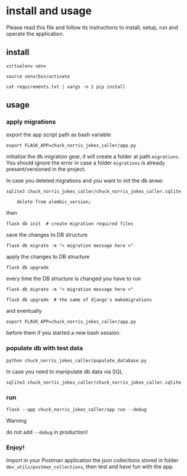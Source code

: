 # install and usage

Please read this file and follow its instructions to install, setup, run and operate the application.

## install

    virtualenv venv

    source venv/bin/activate

    cat requirements.txt | xargs -n 1 pip install


## usage

### apply migrations

export the app script path as bash variable

    export FLASK_APP=chuck_norris_jokes_caller/app.py

initialize the db migration gear, it will create a folder at path `migrations`.<br>
You should ignore the error in case a folder `migrations` is already present/versioned in the project.

In case you deleted migrations and you want to init the db anwe:

    sqlite3 chuck_norris_jokes_caller/chuck_norris_jokes_caller.sqlite
    
        delete from alembic_version;  

then

    flask db init  # create migration required files

save the changes to DB structure

    flask db migrate -m "< migration message here >"

apply the changes to DB structure

    flask db upgrade 


every time the DB structure is changed you have to run

    flask db migrate -m "< migration message here >"

    flask db upgrade  # the same of django's makemigrations

and eventually

    export FLASK_APP=chuck_norris_jokes_caller/app.py

before them if you started a new bash session.


### populate db with test data

    python chuck_norris_jokes_caller/populate_database.py

In case you need to manipulate db data via SQL

    sqlite3 chuck_norris_jokes_caller/chuck_norris_jokes_caller.sqlite


### run

    flask --app chuck_norris_jokes_caller/app run --debug

>[!WARNING]
> do not add `--debug` in production!


### Enjoy!

Import in your Postman application the json collections stored in folder `dev_utils/postman_collections`, then test and have fun with the app.
